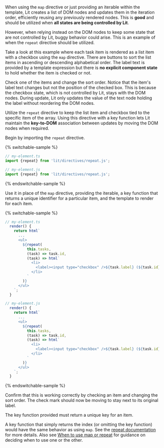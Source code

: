 When using the `map` directive or just providing an iterable within the
template, Lit creates a list of DOM nodes and updates them in the iteration
order, efficiently reusing any previously rendered nodes. This is **good** and
should be utilized when **all states are being controlled by Lit**.

However, when relying instead on the DOM nodes to keep some state that are not
controlled by Lit, buggy behavior could arise. This is an example of when the
`repeat` directive should be utilized.

Take a look at this example where each task item is rendered as a list item with
a checkbox using the `map` directive. There are buttons to sort the list items
in ascending or descending alphabetical order. The label text is provided by a
template expression but there is **no explicit component state** to hold whether
the item is checked or not.

Check one of the items and change the sort order. Notice that the item's label
text changes but not the position of the checked box. This is because the
checkbox state, which is not controlled by Lit, stays with the DOM nodes. During
update, Lit only updates the value of the text node holding the label without
reordering the DOM nodes.

Utilize the `repeat` directive to keep the list item and checkbox tied to the
specific item of the array. Using this directive with a key function lets Lit
maintain the **key-to-DOM** association between updates by moving the DOM nodes
when required.

Begin by importing the `repeat` directive.

{% switchable-sample %}

```ts
// my-element.ts
import {repeat} from 'lit/directives/repeat.js';
```

```js
// my-element.js
import {repeat} from 'lit/directives/repeat.js';
```

{% endswitchable-sample %}

Use it in place of the `map` directive, providing the iterable, a key function
that returns a unique identifier for a particular item, and the template to
render for each item.

{% switchable-sample %}

```ts
// my-element.ts
  render() {
    return html`
      ...
      <ul>
        ${repeat(
          this.tasks,
          (task) => task.id,
          (task) => html`
            <li>
              <label><input type="checkbox" />${task.label} (${task.id})</label>
            </li>
          `
        )}
      </ul>
    `;
  }
```

```js
// my-element.js
  render() {
    return html`
      ...
      <ul>
        ${repeat(
          this.tasks,
          (task) => task.id,
          (task) => html`
            <li>
              <label><input type="checkbox" />${task.label} (${task.id})</label>
            </li>
          `
        )}
      </ul>
    `;
  }
```

{% endswitchable-sample %}

Confirm that this is working correctly by checking an item and changing the sort
order. The check mark should now be moving to stay next to its original label.

<litdev-aside type="positive">

The key function provided must return a unique key for an item.

A key function that simply returns the index (or omitting the key function)
would have the same behavior as using `map`. See the [repeat
documentation](/docs/templates/directives/#repeat) for more details. Also see
[When to use map or repeat](/docs/templates/lists/#when-to-use-map-or-repeat)
for guidance on deciding when to use one or the other.

</listdev-aside>
